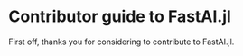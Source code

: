 # Contributor guide to FastAI.jl


First off, thanks you for considering to contribute to FastAI.jl.